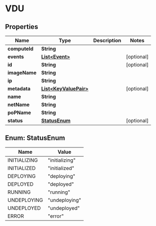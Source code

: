
# VDU

## Properties
Name | Type | Description | Notes
------------ | ------------- | ------------- | -------------
**computeId** | **String** |  | 
**events** | [**List&lt;Event&gt;**](Event.md) |  |  [optional]
**id** | **String** |  |  [optional]
**imageName** | **String** |  | 
**ip** | **String** |  | 
**metadata** | [**List&lt;KeyValuePair&gt;**](KeyValuePair.md) |  |  [optional]
**name** | **String** |  | 
**netName** | **String** |  | 
**poPName** | **String** |  | 
**status** | [**StatusEnum**](#StatusEnum) |  |  [optional]


<a name="StatusEnum"></a>
## Enum: StatusEnum
Name | Value
---- | -----
INITIALIZING | &quot;initializing&quot;
INITIALIZED | &quot;initialized&quot;
DEPLOYING | &quot;deploying&quot;
DEPLOYED | &quot;deployed&quot;
RUNNING | &quot;running&quot;
UNDEPLOYING | &quot;undeploying&quot;
UNDEPLOYED | &quot;undeployed&quot;
ERROR | &quot;error&quot;



